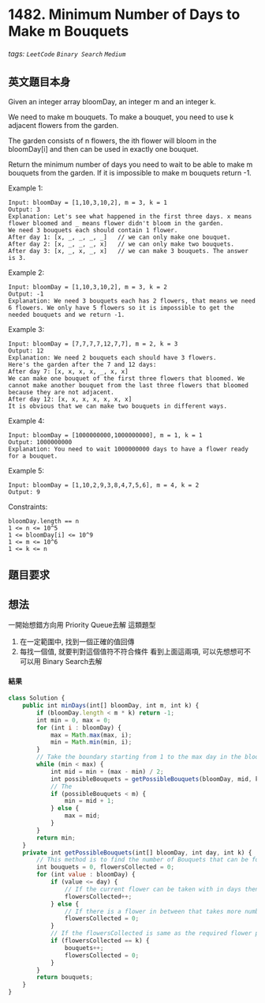 # 1482. Minimum Number of Days to Make m Bouquets
###### tags: `LeetCode` `Binary Search` `Medium`

## 英文題目本身
Given an integer array bloomDay, an integer m and an integer k.

We need to make m bouquets. To make a bouquet, you need to use k adjacent flowers from the garden.

The garden consists of n flowers, the ith flower will bloom in the bloomDay[i] and then can be used in exactly one bouquet.

Return the minimum number of days you need to wait to be able to make m bouquets from the garden. If it is impossible to make m bouquets return -1.

 

Example 1:
```
Input: bloomDay = [1,10,3,10,2], m = 3, k = 1
Output: 3
Explanation: Let's see what happened in the first three days. x means flower bloomed and _ means flower didn't bloom in the garden.
We need 3 bouquets each should contain 1 flower.
After day 1: [x, _, _, _, _]   // we can only make one bouquet.
After day 2: [x, _, _, _, x]   // we can only make two bouquets.
After day 3: [x, _, x, _, x]   // we can make 3 bouquets. The answer is 3.
```
Example 2:
```
Input: bloomDay = [1,10,3,10,2], m = 3, k = 2
Output: -1
Explanation: We need 3 bouquets each has 2 flowers, that means we need 6 flowers. We only have 5 flowers so it is impossible to get the needed bouquets and we return -1.
```
Example 3:
```
Input: bloomDay = [7,7,7,7,12,7,7], m = 2, k = 3
Output: 12
Explanation: We need 2 bouquets each should have 3 flowers.
Here's the garden after the 7 and 12 days:
After day 7: [x, x, x, x, _, x, x]
We can make one bouquet of the first three flowers that bloomed. We cannot make another bouquet from the last three flowers that bloomed because they are not adjacent.
After day 12: [x, x, x, x, x, x, x]
It is obvious that we can make two bouquets in different ways.
```
Example 4:
```
Input: bloomDay = [1000000000,1000000000], m = 1, k = 1
Output: 1000000000
Explanation: You need to wait 1000000000 days to have a flower ready for a bouquet.
```
Example 5:
```
Input: bloomDay = [1,10,2,9,3,8,4,7,5,6], m = 4, k = 2
Output: 9
 ```

Constraints:
```
bloomDay.length == n
1 <= n <= 10^5
1 <= bloomDay[i] <= 10^9
1 <= m <= 10^6
1 <= k <= n
```
## 題目要求

## 想法
一開始想錯方向用 Priority Queue去解
這類題型
1. 在一定範圍中, 找到一個正確的值回傳
2. 每找一個值, 就要判對這個值符不符合條件
看到上面這兩項, 可以先想想可不可以用 Binary Search去解
#### 結果
```javascript
class Solution {
    public int minDays(int[] bloomDay, int m, int k) {
        if (bloomDay.length < m * k) return -1;
        int min = 0, max = 0;
        for (int i : bloomDay) {
            max = Math.max(max, i);
            min = Math.min(min, i);
        }
        // Take the boundary starting from 1 to the max day in the bloomDay.
        while (min < max) {
            int mid = min + (max - min) / 2;
            int possibleBouquets = getPossibleBouquets(bloomDay, mid, k);
            // The
            if (possibleBouquets < m) {
                min = mid + 1;
            } else {
                max = mid;
            }
        }
        return min;
    }
    private int getPossibleBouquets(int[] bloomDay, int day, int k) {
        // This method is to find the number of Bouquets that can be formed on a given day.
        int bouquets = 0, flowersCollected = 0;
        for (int value : bloomDay) {
            if (value <= day) {
                // If the current flower can be taken with in days then increase the flower flowersCollected.
                flowersCollected++;
            } else {
                // If there is a flower in between that takes more number of days then the given day, then resent the counter.
                flowersCollected = 0;
            }
            // If the flowersCollected is same as the required flower per bookie, then increase the bookies count;
            if (flowersCollected == k) {
                bouquets++;
                flowersCollected = 0;
            }
        }
        return bouquets;
    }
}
```
